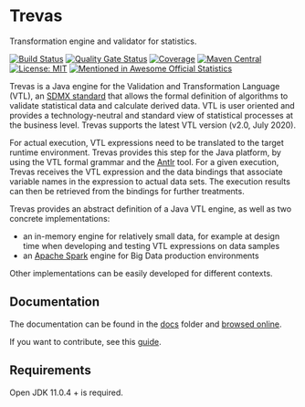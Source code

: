 # Trevas

Transformation engine and validator for statistics.

[![Build Status](https://github.com/InseeFr/Trevas/actions/workflows/ci.yml/badge.svg)](https://github.com/InseeFr/Trevas/actions/workflows/ci.yml)
[![Quality Gate Status](https://sonarcloud.io/api/project_badges/measure?project=InseeFr_Trevas&metric=alert_status)](https://sonarcloud.io/dashboard?id=InseeFr_Trevas)
[![Coverage](https://sonarcloud.io/api/project_badges/measure?project=InseeFr_Trevas&metric=coverage)](https://sonarcloud.io/dashboard?id=InseeFr_Trevas)
[![Maven Central](https://maven-badges.herokuapp.com/maven-central/fr.insee.trevas/trevas-parent/badge.svg)](https://maven-badges.herokuapp.com/maven-central/fr.insee.trevas/trevas-parent)
[![License: MIT](https://img.shields.io/badge/License-MIT-blue.svg)](https://opensource.org/licenses/MIT)
[![Mentioned in Awesome Official Statistics ](https://awesome.re/mentioned-badge.svg)](http://www.awesomeofficialstatistics.org)

Trevas is a Java engine for the Validation and Transformation Language (VTL), an [SDMX standard](https://sdmx.org/?page_id=5096) that allows the formal definition of algorithms to validate statistical data and calculate derived data. VTL is user oriented and provides a technology-neutral and standard view of statistical processes at the business level. Trevas supports the latest VTL version (v2.0, July 2020).

For actual execution, VTL expressions need to be translated to the target runtime environment. Trevas provides this step for the Java platform, by using the VTL formal grammar and the [Antlr](https://www.antlr.org/) tool. For a given execution, Trevas receives the VTL expression and the data bindings that associate variable names in the expression to actual data sets. The execution results can then be retrieved from the bindings for further treatments.

Trevas provides an abstract definition of a Java VTL engine, as well as two concrete implementations:

- an in-memory engine for relatively small data, for example at design time when developing and testing VTL expressions on data samples
- an [Apache Spark](https://spark.apache.org/) engine for Big Data production environments

Other implementations can be easily developed for different contexts.

## Documentation

The documentation can be found in the [docs](https://github.com/InseeFr/Trevas/tree/master/docs) folder and [browsed online](https://inseefr.github.io/Trevas).

If you want to contribute, see this [guide](docs/CONTRIBUTING.md).

## Requirements

Open JDK 11.0.4 + is required.
